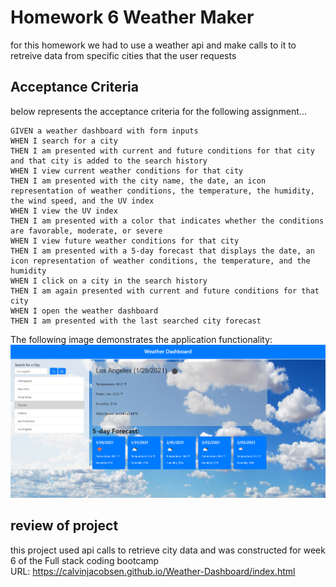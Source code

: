# Homework 6 Weather Maker
for this homework we had to use a weather api and make calls to it to retreive data from specific cities that the user requests

## Acceptance Criteria 

below represents the acceptance criteria for the following assignment...

```
GIVEN a weather dashboard with form inputs
WHEN I search for a city
THEN I am presented with current and future conditions for that city and that city is added to the search history
WHEN I view current weather conditions for that city
THEN I am presented with the city name, the date, an icon representation of weather conditions, the temperature, the humidity, the wind speed, and the UV index
WHEN I view the UV index
THEN I am presented with a color that indicates whether the conditions are favorable, moderate, or severe
WHEN I view future weather conditions for that city
THEN I am presented with a 5-day forecast that displays the date, an icon representation of weather conditions, the temperature, and the humidity
WHEN I click on a city in the search history
THEN I am again presented with current and future conditions for that city
WHEN I open the weather dashboard
THEN I am presented with the last searched city forecast
```

The following image demonstrates the application functionality:
![weather dashboard demo](./assets/Capture.PNG)

## review of project

this project used api calls to retrieve city data and was constructed for week 6 of the Full stack coding bootcamp <br>
URL: https://calvinjacobsen.github.io/Weather-Dashboard/index.html
